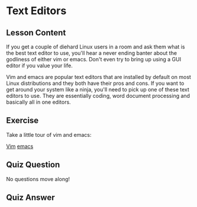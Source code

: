 # Text Editors

## Lesson Content

If you get a couple of diehard Linux users in a room and ask them what is the best text editor to use, you'll hear a never ending banter about the godliness of either vim or emacs. Don't even try to bring up using a GUI editor if you value your life.

Vim and emacs are popular text editors that are installed by default on most Linux distributions and they both have their pros and cons. If you want to get around your system like a ninja, you'll need to pick up one of these text editors to use. They are essentially coding, word document processing and basically all in one editors.

## Exercise

Take a little tour of vim and emacs:

<a href="http://www.vim.org/">Vim</a>
<a href="https://www.gnu.org/software/emacs/">emacs</a>

## Quiz Question

No questions move along!

## Quiz Answer